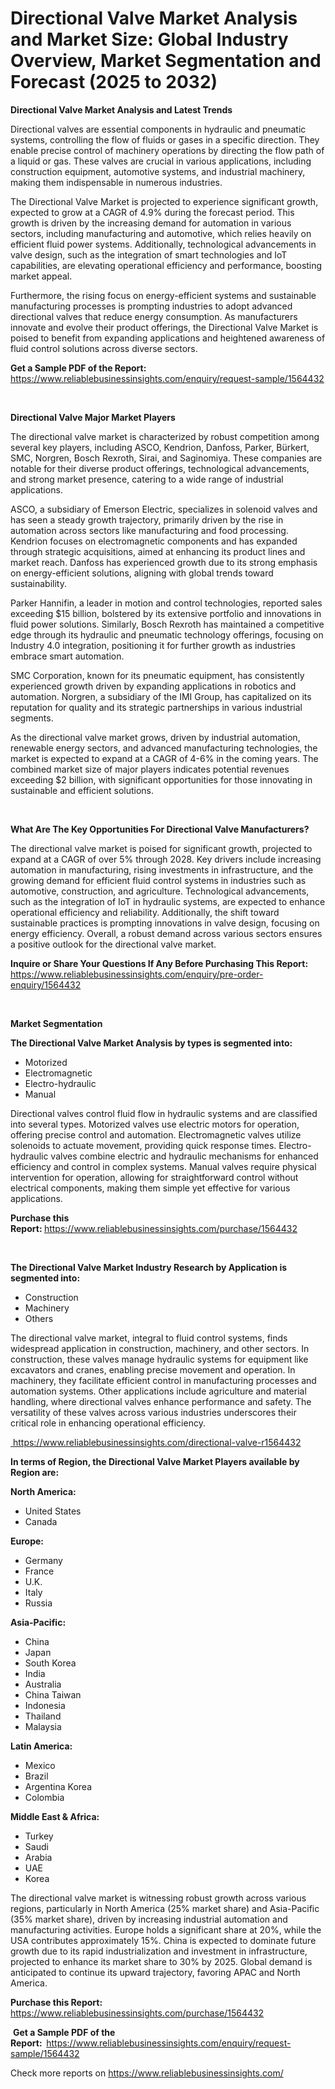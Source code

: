 <p><h1>Directional Valve Market Analysis and Market Size: Global Industry Overview, Market Segmentation and Forecast (2025 to 2032)</h1></p><p><strong>Directional Valve Market Analysis and Latest Trends</strong></p>
<p><p>Directional valves are essential components in hydraulic and pneumatic systems, controlling the flow of fluids or gases in a specific direction. They enable precise control of machinery operations by directing the flow path of a liquid or gas. These valves are crucial in various applications, including construction equipment, automotive systems, and industrial machinery, making them indispensable in numerous industries.</p><p>The Directional Valve Market is projected to experience significant growth, expected to grow at a CAGR of 4.9% during the forecast period. This growth is driven by the increasing demand for automation in various sectors, including manufacturing and automotive, which relies heavily on efficient fluid power systems. Additionally, technological advancements in valve design, such as the integration of smart technologies and IoT capabilities, are elevating operational efficiency and performance, boosting market appeal.</p><p>Furthermore, the rising focus on energy-efficient systems and sustainable manufacturing processes is prompting industries to adopt advanced directional valves that reduce energy consumption. As manufacturers innovate and evolve their product offerings, the Directional Valve Market is poised to benefit from expanding applications and heightened awareness of fluid control solutions across diverse sectors.</p></p>
<p><strong>Get a Sample PDF of the Report:&nbsp;</strong> <a href="https://www.reliablebusinessinsights.com/enquiry/request-sample/1564432?utm_campaign=1996&utm_medium=2&utm_source=Github&utm_content=ia&utm_term=16022025&utm_id=directional-valve">https://www.reliablebusinessinsights.com/enquiry/request-sample/1564432</a></p>
<p>&nbsp;</p>
<p><strong>Directional Valve Major Market Players</strong></p>
<p><p>The directional valve market is characterized by robust competition among several key players, including ASCO, Kendrion, Danfoss, Parker, Bürkert, SMC, Norgren, Bosch Rexroth, Sirai, and Saginomiya. These companies are notable for their diverse product offerings, technological advancements, and strong market presence, catering to a wide range of industrial applications.</p><p>ASCO, a subsidiary of Emerson Electric, specializes in solenoid valves and has seen a steady growth trajectory, primarily driven by the rise in automation across sectors like manufacturing and food processing. Kendrion focuses on electromagnetic components and has expanded through strategic acquisitions, aimed at enhancing its product lines and market reach. Danfoss has experienced growth due to its strong emphasis on energy-efficient solutions, aligning with global trends toward sustainability.</p><p>Parker Hannifin, a leader in motion and control technologies, reported sales exceeding $15 billion, bolstered by its extensive portfolio and innovations in fluid power solutions. Similarly, Bosch Rexroth has maintained a competitive edge through its hydraulic and pneumatic technology offerings, focusing on Industry 4.0 integration, positioning it for further growth as industries embrace smart automation.</p><p>SMC Corporation, known for its pneumatic equipment, has consistently experienced growth driven by expanding applications in robotics and automation. Norgren, a subsidiary of the IMI Group, has capitalized on its reputation for quality and its strategic partnerships in various industrial segments.</p><p>As the directional valve market grows, driven by industrial automation, renewable energy sectors, and advanced manufacturing technologies, the market is expected to expand at a CAGR of 4-6% in the coming years. The combined market size of major players indicates potential revenues exceeding $2 billion, with significant opportunities for those innovating in sustainable and efficient solutions.</p></p>
<p>&nbsp;</p>
<p><strong>What Are The Key Opportunities For Directional Valve Manufacturers?</strong></p>
<p><p>The directional valve market is poised for significant growth, projected to expand at a CAGR of over 5% through 2028. Key drivers include increasing automation in manufacturing, rising investments in infrastructure, and the growing demand for efficient fluid control systems in industries such as automotive, construction, and agriculture. Technological advancements, such as the integration of IoT in hydraulic systems, are expected to enhance operational efficiency and reliability. Additionally, the shift toward sustainable practices is prompting innovations in valve design, focusing on energy efficiency. Overall, a robust demand across various sectors ensures a positive outlook for the directional valve market.</p></p>
<p><strong>Inquire or Share Your Questions If Any Before Purchasing This Report:</strong> <a href="https://www.reliablebusinessinsights.com/enquiry/pre-order-enquiry/1564432?utm_campaign=1996&utm_medium=2&utm_source=Github&utm_content=ia&utm_term=16022025&utm_id=directional-valve">https://www.reliablebusinessinsights.com/enquiry/pre-order-enquiry/1564432</a></p>
<p>&nbsp;</p>
<p><strong>Market Segmentation</strong></p>
<p><strong>The Directional Valve Market Analysis by types is segmented into:</strong></p>
<p><ul><li>Motorized</li><li>Electromagnetic</li><li>Electro-hydraulic</li><li>Manual</li></ul></p>
<p><p>Directional valves control fluid flow in hydraulic systems and are classified into several types. Motorized valves use electric motors for operation, offering precise control and automation. Electromagnetic valves utilize solenoids to actuate movement, providing quick response times. Electro-hydraulic valves combine electric and hydraulic mechanisms for enhanced efficiency and control in complex systems. Manual valves require physical intervention for operation, allowing for straightforward control without electrical components, making them simple yet effective for various applications.</p></p>
<p><strong>Purchase this Report:&nbsp;</strong><a href="https://www.reliablebusinessinsights.com/purchase/1564432?utm_campaign=1996&utm_medium=2&utm_source=Github&utm_content=ia&utm_term=16022025&utm_id=directional-valve">https://www.reliablebusinessinsights.com/purchase/1564432</a></p>
<p>&nbsp;</p>
<p><strong>The Directional Valve Market Industry Research by Application is segmented into:</strong></p>
<p><ul><li>Construction</li><li>Machinery</li><li>Others</li></ul></p>
<p><p>The directional valve market, integral to fluid control systems, finds widespread application in construction, machinery, and other sectors. In construction, these valves manage hydraulic systems for equipment like excavators and cranes, enabling precise movement and operation. In machinery, they facilitate efficient control in manufacturing processes and automation systems. Other applications include agriculture and material handling, where directional valves enhance performance and safety. The versatility of these valves across various industries underscores their critical role in enhancing operational efficiency.</p></p>
<p><a href="https://www.reliablebusinessinsights.com/directional-valve-r1564432?utm_campaign=1996&utm_medium=2&utm_source=Github&utm_content=ia&utm_term=16022025&utm_id=directional-valve">&nbsp;https://www.reliablebusinessinsights.com/directional-valve-r1564432</a></p>
<p><strong>In terms of Region, the Directional Valve Market Players available by Region are:</strong></p>
<p>
    <p> <strong> North America: </strong>
        <ul>
            <li>United States</li>
            <li>Canada</li>
        </ul>
        </p> 
    <p> <strong> Europe: </strong>
        <ul>
            <li>Germany</li>
            <li>France</li>
            <li>U.K.</li>
            <li>Italy</li>
            <li>Russia</li>
        </ul>
        </p> 
    <p> <strong> Asia-Pacific: </strong>
        <ul>
            <li>China</li>
            <li>Japan</li>
            <li>South Korea</li>
            <li>India</li>
            <li>Australia</li>
            <li>China Taiwan</li>
            <li>Indonesia</li>
            <li>Thailand</li>
            <li>Malaysia</li>
        </ul>
        </p> 
    <p> <strong> Latin America: </strong>
        <ul>
            <li>Mexico</li>
            <li>Brazil</li>
            <li>Argentina Korea</li>
            <li>Colombia</li>
        </ul>
        </p> 
    <p> <strong> Middle East & Africa: </strong>
        <ul>
            <li>Turkey</li>
            <li>Saudi</li>
            <li>Arabia</li>
            <li>UAE</li>
            <li>Korea</li>
        </ul>
    </p>
    </p>
<p><p>The directional valve market is witnessing robust growth across various regions, particularly in North America (25% market share) and Asia-Pacific (35% market share), driven by increasing industrial automation and manufacturing activities. Europe holds a significant share at 20%, while the USA contributes approximately 15%. China is expected to dominate future growth due to its rapid industrialization and investment in infrastructure, projected to enhance its market share to 30% by 2025. Global demand is anticipated to continue its upward trajectory, favoring APAC and North America.</p></p>
<p><strong>Purchase this Report: </strong><a href="https://www.reliablebusinessinsights.com/purchase/1564432?utm_campaign=1996&utm_medium=2&utm_source=Github&utm_content=ia&utm_term=16022025&utm_id=directional-valve">https://www.reliablebusinessinsights.com/purchase/1564432</a></p>
<p>&nbsp;<strong>Get a Sample PDF of the Report:&nbsp;&nbsp;</strong><a href="https://www.reliablebusinessinsights.com/enquiry/request-sample/1564432?utm_campaign=1996&utm_medium=2&utm_source=Github&utm_content=ia&utm_term=16022025&utm_id=directional-valve">https://www.reliablebusinessinsights.com/enquiry/request-sample/1564432</a></p>
<p><strong></strong></p>
<p>Check more reports on <a href="https://www.reliablebusinessinsights.com/?utm_campaign=1996&utm_medium=2&utm_source=Github&utm_content=ia&utm_term=16022025&utm_id=directional-valve">https://www.reliablebusinessinsights.com/</a></p>